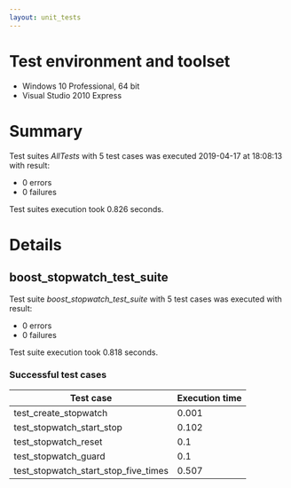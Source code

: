 ```yaml
---
layout: unit_tests
---
```


# Test environment and toolset 

* Windows 10 Professional, 64 bit
* Visual Studio 2010 Express

# Summary

Test suites *AllTests* with 5 test cases was executed 2019-04-17 at 18:08:13 with result:

* 0 errors
* 0 failures

Test suites execution took 0.826 seconds.

# Details

## boost_stopwatch_test_suite

Test suite *boost_stopwatch_test_suite* with 5 test cases was executed with result:

* 0 errors
* 0 failures

Test suite execution took 0.818 seconds.

### Successful test cases

Test case|Execution time
-|-
test_create_stopwatch | 0.001
test_stopwatch_start_stop | 0.102
test_stopwatch_reset | 0.1
test_stopwatch_guard | 0.1
test_stopwatch_start_stop_five_times | 0.507
